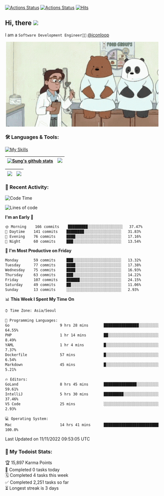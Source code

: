 
[![Actions Status](https://github.com/ddok2/ddok2/workflows/Todoist%20Readme/badge.svg)](https://github.com/ddok2/ddok2/actions)
[![Actions Status](https://github.com/ddok2/ddok2/workflows/wakatime-stats/badge.svg)](https://github.com/ddok2/ddok2/actions)
[![Hits](https://hits.seeyoufarm.com/api/count/incr/badge.svg?url=https%3A%2F%2Fgithub.com%2Fddok2&count_bg=%23FF9595&title_bg=%23555555&icon=github.svg&icon_color=%23FFFFFF&title=hits&edge_flat=false)](https://hits.seeyoufarm.com)

<!-- ![visitors](https://visitor-badge.laobi.icu/badge?page_id=ddok2.ddok2) -->
## Hi, there <img src="https://raw.githubusercontent.com/MartinHeinz/MartinHeinz/master/wave.gif" width="3%">

I am a `Software Development Engineer🧑‍💻` [@iconloop](https://github.com/iconloop)


<p align="center">
    <img align="center" alt="GIF" src="img/debugging.gif" />
</p>


### 🛠 Languages & Tools:

[![My Skills](https://skillicons.dev/icons?i=go,js,ts,py,express,react,svelte,jquery,pug,mongodb,mysql,redis,aws,docker,kubernetes)](https://skillicons.dev)


| <a href="https://github-readme-stats.vercel.app/api?username=ddok2&show_icons=true&include_all_commits=true&count_private=true&theme=buefy&hide_border=true"><img align="center" src="https://github-readme-stats.vercel.app/api?username=ddok2&show_icons=true&include_all_commits=true&count_private=true&theme=buefy&hide_border=true" alt="Sung's github stats" /></a> | <a href="https://github.com/ddok2"><img src="http://github-readme-streak-stats.herokuapp.com?user=ddok2&hide_border=true" /></a> |
| ------------- |------------- |


| <a href="https://github.com/ddok2"><img align="center" src="https://github-readme-stats.vercel.app/api/top-langs/?username=ddok2&theme=buefy&hide=html,css&hide_border=true" /></a> | <a href="https://github.com/ddok2"><img align="center" src="https://activity-graph.herokuapp.com/graph?username=ddok2&theme=github&hide_border=true" height="250" /></a> |
| ------------- |--------------------------------------------------------------------------------------------------------------------------------------------------------------------------|


<!-- <details open>
    <summary>📈 My GitHub Stats</summary>
    <p align="center">
        <a href="https://github.com/ddok2">
            <img align="center" src="https://github-readme-stats.vercel.app/api?username=ddok2&show_icons=true&include_all_commits=true&count_private=true&theme=buefy&hide_border=true" alt="Sung's github stats" />
        </a>
    </p>
</details>
<details>
    <summary>💬 Top Languages</summary>
    <p align="center"> 
        <a href="https://github.com/ddok2">
            <img align="center" src="https://github-readme-stats.vercel.app/api/top-langs/?username=ddok2&layout=compact&theme=buefy&hide=html,css&hide_border=true" />
        </a>
    </p>
</details> -->


### 🌈 Recent Activity:
<!--START_SECTION:waka-->
![Code Time](http://img.shields.io/badge/Code%20Time-1%2C854%20hrs%2028%20mins-blue)

![Lines of code](https://img.shields.io/badge/From%20Hello%20World%20I%27ve%20Written-1%20Million%20lines%20of%20code-blue)

**I'm an Early 🐤** 

```text
🌞 Morning    166 commits    █████████░░░░░░░░░░░░░░░░   37.47% 
🌆 Daytime    141 commits    ████████░░░░░░░░░░░░░░░░░   31.83% 
🌃 Evening    76 commits     ████░░░░░░░░░░░░░░░░░░░░░   17.16% 
🌙 Night      60 commits     ███░░░░░░░░░░░░░░░░░░░░░░   13.54%

```
📅 **I'm Most Productive on Friday** 

```text
Monday       59 commits     ███░░░░░░░░░░░░░░░░░░░░░░   13.32% 
Tuesday      77 commits     ████░░░░░░░░░░░░░░░░░░░░░   17.38% 
Wednesday    75 commits     ████░░░░░░░░░░░░░░░░░░░░░   16.93% 
Thursday     63 commits     ███░░░░░░░░░░░░░░░░░░░░░░   14.22% 
Friday       107 commits    ██████░░░░░░░░░░░░░░░░░░░   24.15% 
Saturday     49 commits     ██░░░░░░░░░░░░░░░░░░░░░░░   11.06% 
Sunday       13 commits     ░░░░░░░░░░░░░░░░░░░░░░░░░   2.93%

```


📊 **This Week I Spent My Time On** 

```text
⌚︎ Time Zone: Asia/Seoul

💬 Programming Languages: 
Go                       9 hrs 28 mins       ████████████████░░░░░░░░░   64.55% 
PHP                      1 hr 14 mins        ██░░░░░░░░░░░░░░░░░░░░░░░   8.49% 
YAML                     1 hr 4 mins         █░░░░░░░░░░░░░░░░░░░░░░░░   7.37% 
Dockerfile               57 mins             █░░░░░░░░░░░░░░░░░░░░░░░░   6.54% 
Markdown                 45 mins             █░░░░░░░░░░░░░░░░░░░░░░░░   5.21%

🔥 Editors: 
GoLand                   8 hrs 45 mins       ███████████████░░░░░░░░░░   59.61% 
IntelliJ                 5 hrs 30 mins       █████████░░░░░░░░░░░░░░░░   37.46% 
VS Code                  25 mins             ░░░░░░░░░░░░░░░░░░░░░░░░░   2.93%

💻 Operating System: 
Mac                      14 hrs 41 mins      █████████████████████████   100.0%

```


 Last Updated on 11/11/2022 09:53:05 UTC
<!--END_SECTION:waka-->

### 🚧 My Todoist Stats:
<!-- TODO-IST:START -->
🏆  15,897 Karma Points           
🌸  Completed 0 tasks today           
🗓  Completed 4 tasks this week           
✅  Completed 2,251 tasks so far           
⏳  Longest streak is 3 days
<!-- TODO-IST:END -->


